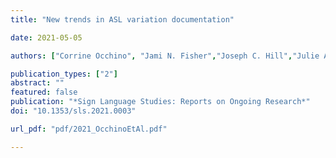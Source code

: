 ```yaml
---
title: "New trends in ASL variation documentation"

date: 2021-05-05

authors: ["Corrine Occhino", "Jami N. Fisher","Joseph C. Hill","Julie A. Hochgesang", "Emily Shaw", "Meredith Tamminga"]

publication_types: ["2"]
abstract: ""
featured: false
publication: "*Sign Language Studies: Reports on Ongoing Research*"
doi: "10.1353/sls.2021.0003"

url_pdf: "pdf/2021_OcchinoEtAl.pdf"

---
```


